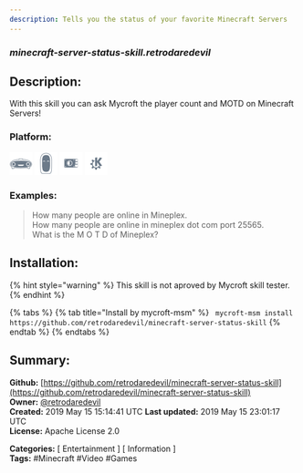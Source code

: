 ```yaml
---
description: Tells you the status of your favorite Minecraft Servers
---
```


### _minecraft-server-status-skill.retrodaredevil_  
## Description:  
With this skill you can ask Mycroft the player count and MOTD on Minecraft Servers!  
  
  
### Platform:  
 ![Mark I](../.gitbook/assets/mark-1-icon.png)  ![Mark II](../.gitbook/assets/mark-2-icon.png)  ![Picroft](../.gitbook/assets/picroft-icon.png)  ![plasmoid](../.gitbook/assets/kde.png)   
### Examples:  
> How many people are online in Mineplex.  
> How many people are online in mineplex dot com port 25565.  
> What is the M O T D of Mineplex?  
  
## Installation:  
{% hint style="warning" %}
This skill is not aproved by Mycroft skill tester.
{% endhint %}
    
{% tabs %}
{% tab title="Install by mycroft-msm" %}
``` mycroft-msm install https://github.com/retrodaredevil/minecraft-server-status-skill```
{% endtab %}
  {% endtabs %}
    
## Summary:  
**Github:** [https://github.com/retrodaredevil/minecraft-server-status-skill](https://github.com/retrodaredevil/minecraft-server-status-skill)  
**Owner:** [@retrodaredevil](https://github.com/retrodaredevil)  
**Created:** 2019 May 15 15:14:41 UTC  **Last updated:** 2019 May 15 23:01:17 UTC  
**License:** Apache License 2.0  
  
**Categories:** [ Entertainment ] [ Information ]   
**Tags:** \#Minecraft \#Video \#Games   
